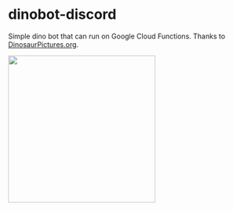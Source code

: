 # dinobot-discord

Simple dino bot that can run on Google Cloud Functions.  Thanks to [DinosaurPictures.org](https://dinosaurpictures.org/).

<img src="https://i.imgur.com/vTwSx1M.png" width=300 />
